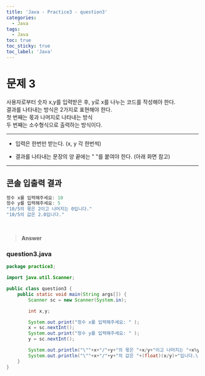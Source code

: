 ```yaml
---
title: 'Java - Practice3 - question3'
categories:
  - Java
tags:
  - Java
toc: true
toc_sticky: true
toc_label: 'Java'
---
```


# 문제 3

사용자로부터 숫자 x,y를 입력받은 후, y로 x를 나누는 코드를 작성해야 한다.  
결과를 나타내는 방식은 2가지로 표현해야 한다.  
첫 번째는 몫과 나머지로 나타내는 방식  
두 번째는 소수형식으로 출력하는 방식이다.

---

- 입력은 한번만 받는다. (x, y 각 한번씩)

* 결과를 나타내는 문장의 양 끝에는 " "를 붙여야 한다. (아래 화면 참고)

---

## 콘솔 입출력 결과

```java
정수 x를 입력해주세요: 10
정수 y를 입력해주세요: 5
"10/5의 몫은 2이고 나머지는 0입니다."
"10/5의 값은 2.0입니다."
```

<br>

> **Answer**

### question3.java

```java
package practice3;

import java.util.Scanner;

public class question3 {
	public static void main(String args[]) {
		Scanner sc = new Scanner(System.in);

		int x,y;

		System.out.print("정수 x를 입력해주세요: " );
		x = sc.nextInt();
		System.out.print("정수 y를 입력해주세요: " );
		y = sc.nextInt();

		System.out.println("\""+x+"/"+y+"의 몫은 "+x/y+"이고 나머지는 "+x%y+"입니다.\"");
		System.out.println("\""+x+"/"+y+"의 값은 "+(float)(x/y)+"입니다.\"");
	}
}
```
